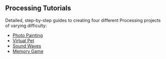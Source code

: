 ## Processing Tutorials

Detailed, step-by-step guides to creating four different Processing projects of varying difficulty:

* [Photo Painting](https://docs.google.com/document/d/1LY29GqtADL6IodG-8uv4hMpPlBszVHlWQXnjbAkV9KU/edit?usp=sharing)
* [Virtual Pet](https://docs.google.com/document/d/13GTT-GfjaJHvHY0-WkzDbRrZBJy5pWi_yLstExjdGeA/edit?usp=sharing)
* [Sound Waves](https://docs.google.com/document/d/1cnU7bhEzVnjHDtq1-1FLzx42mj1PqbTkXJfoedlM0yM/edit?usp=sharing)
* [Memory Game](https://docs.google.com/document/d/1q0Q9D2hpmBAHHgOuIH10d70TokbI9geRBLWLItUGD0M/edit?usp=sharing)
